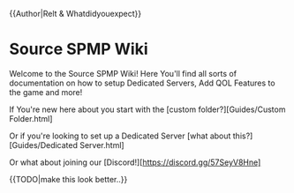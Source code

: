 {{Author|Relt & Whatdidyouexpect}}
# Source SPMP Wiki

Welcome to the Source SPMP Wiki! Here You'll find all sorts of documentation on how to setup Dedicated Servers, Add QOL Features to the game and more!

If You're new here about you start with the [custom folder?][Guides/Custom Folder.html]

Or if you're looking to set up a Dedicated Server [what about this?][Guides/Dedicated Server.html]

Or what about joining our [Discord!][https://discord.gg/57SeyV8Hne]

{{TODO|make this look better..}}
